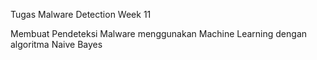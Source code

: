 Tugas Malware Detection Week 11

Membuat Pendeteksi Malware menggunakan Machine Learning dengan algoritma Naive Bayes
